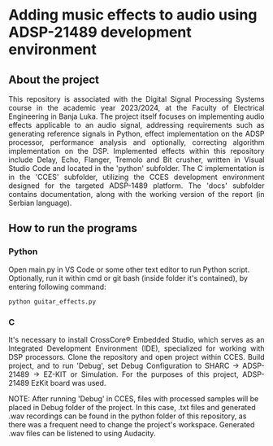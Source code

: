 # Adding music effects to audio using ADSP-21489 development environment

## About the project

<p align="justify">This repository is associated with the Digital Signal Processing Systems course in the academic year 2023/2024, at the Faculty of Electrical Engineering in Banja Luka. The project itself focuses on implementing audio effects applicable to an audio signal, addressing requirements such as generating reference signals in Python, effect implementation on the ADSP processor, performance analysis and optionally, correcting algorithm implementation on the DSP. Implemented effects within this repository include Delay, Echo, Flanger, Tremolo and Bit crusher, written in Visual Studio Code and located in the 'python' subfolder. The C implementation is in the 'CCES' subfolder, utilizing the CCES development environment designed for the targeted ADSP-1489 platform. The 'docs' subfolder contains documentation, along with the working version of the report (in Serbian language).

## How to run the programs
### Python
Open main.py in VS Code or some other text editor to run Python script. Optionally, run it within cmd or git bash (inside folder it's contained), by entering following command:
```
python guitar_effects.py
```

### C
<p align="justify"> It's necessary to install CrossCore® Embedded Studio, which serves as an Integrated Development Environment (IDE), specialized for working with DSP processors. Clone the repository and open project within CCES. 
Build project, and to run 'Debug', set Debug Configuration to SHARC -> ADSP-21489 -> EZ-KIT or Simulation. For the purposes of this project, ADSP-21489 EzKit board was used.

NOTE: After running 'Debug' in CCES, files with processed samples will be placed in Debug folder of the project. In this case, .txt files and generated .wav recordings can be found in the python folder of this repository, as there was a frequent need to change the project's workspace. Generated .wav files can be listened to using Audacity.
